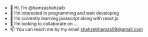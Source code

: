 - 👋 Hi, I’m @hamzashahzaib
- 👀 I’m interested in programming and web developing
- 🌱 I’m currently learning javascript along with react.js
- 💞️ I’m looking to collaborate on ...
- 📫 You can reach me by my email shahzebhamza09@gmail.com 

<!---
hamzashahzaib/hamzashahzaib is a ✨ special ✨ repository because its `README.md` (this file) appears on your GitHub profile.
You can click the Preview link to take a look at your changes.
--->
